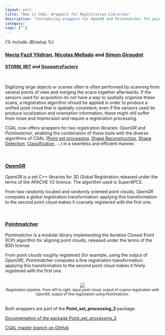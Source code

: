 ```yaml
---
layout: post
title: "New in CGAL: Wrappers for Registration Libraries"
description: "Introducing wrappers for OpenGR and Pointmatcher for point cloud registration"
category:
tags: [""]
---
```

{% include JB/setup %}

<h3><a href="http://www.necipyildiran.com/">Necip Fazil Yildiran</a>, <a href="https://www.irit.fr/recherches/STORM/MelladoNicolas/">Nicolas Mellado</a> and <a href="https://github.com/sgiraudot">Simon Giraudot</a></h3>
<h4><a href="https://www.irit.fr/STORM/site/">STORM, IRIT</a> and <a href="https://geometryfactory.com/">GeometryFactory</a></h4>

<br>
<p>Digitizing large objects or scenes often is often performed by scanning from several points of view and merging the scans together afterwards. If the sensors used for acquisition do not have a way to spatially organize these scans, a registration algorithm should be applied in order to produce a unified point cloud that is spatially consistent; even if the sensors used do produce localization and orientation information, these might still suffer from noise and imprecision and require a registration processing.</p>

<p>CGAL now offers wrappers for two registration libraries: <em>OpenGR</em> and <em>Pointmatcher</em>, enabling the combination of these tools with the diverse algorithms of CGAL (<a href="https://cgal.geometryfactory.com/CGAL/doc/master/Point_set_processing_3/index.html">Point set processing</a>, <a href="https://cgal.geometryfactory.com/CGAL/doc/master/Manual/packages.html#PartReconstruction">Shape Reconstruction</a>, <a href="https://cgal.geometryfactory.com/CGAL/doc/master/Shape_detection/index.html#Chapter_Shape_Detection">Shape Detection</a>, <a href="https://cgal.geometryfactory.com/CGAL/doc/master/Classification/index.html#Chapter_Classification">Classification</a>, ...) in a seamless and efficient manner.</p>

<br>
<h3><a href="https://storm-irit.github.io/OpenGR/">OpenGR</a></h3>

<p><em>OpenGR</em> is a set C++ libraries for 3D Global Registration released under the terms of the APACHE V2 licence. The algorithm used is Super4PCS.</p>

<p>From two randomly located and randomly oriented point clouds, <em>OpenGR</em> computes a global registration transformation: applying this transformation to the second point cloud makes it coarsely registered with the first one.</p>

<br>
<h3><a href="https://github.com/ethz-asl/libpointmatcher">Pointmatcher</a></h3>

<p><em>Pointmatcher</em> is a modular library implementing the Iterative Closest Point (ICP) algorithm for aligning point clouds, released under the terms of the BSD license.</p>

<p>From point clouds roughly registered (for example, using the output of <em>OpenGR</em>), <em>Pointmatcher</em> computes a fine registration transformation: applying this transformation to the second point cloud makes it finely registered with the first one.</p>

<br>
<div style="text-align:center;">
  <a href="../../../../images/Registration.png"><img src="../../../../images/Registration.png" style="max-width:95%"/></a><br>
  <small>Registration pipeline. From left to right: input point cloud, output of coarse registration with <em>OpenGR</em>, output of fine registration using <em>Pointmatcher</em>.</small>
</div>
<br>

Both wrappers are part of the <b>Point_set_processing_3</b> package.

<i class="glyphicon glyphicon-book"></i>
<a href="https://cgal.geometryfactory.com/CGAL/doc/master/Point_set_processing_3/index.html">Documentation of the package Point_set_processing_3</a> <br>

<i class="glyphicon glyphicon-download"></i>
<a href="https://github.com/CGAL/cgal/tree/master">CGAL master branch on GitHub</a>
